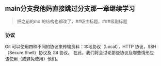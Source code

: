 ## main分支我他妈直接跳过分支那一章继续学习
> 把之前的md 的结构也都改了，##级主标题，###级副标题
### 协议
Git 可以使用四种不同的协议来传输资料：本地协议（Local），HTTP 协议，SSH（Secure Shell）协议及 Git 协议。 在此，我们将会讨论那些协议及哪些情形应该使用（或避免使用）他们。
